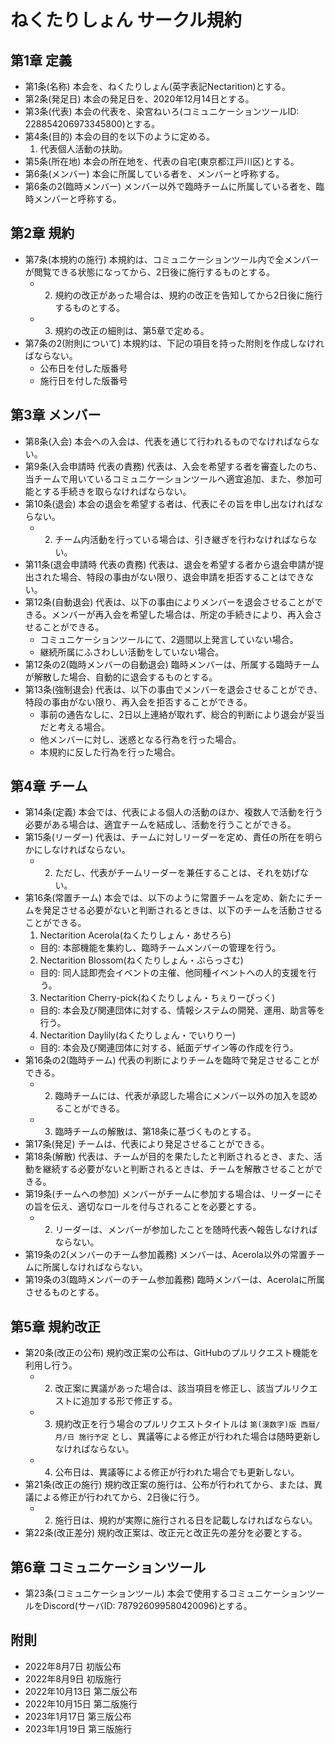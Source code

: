 # ねくたりしょん サークル規約

## 第1章 定義
- 第1条(名称) 本会を、ねくたりしょん(英字表記Nectarition)とする。
- 第2条(発足日) 本会の発足日を、2020年12月14日とする。
- 第3条(代表) 本会の代表を、染宮ねいろ(コミュニケーションツールID: 228854206973345800)とする。
- 第4条(目的) 本会の目的を以下のように定める。
  1. 代表個人活動の扶助。
- 第5条(所在地) 本会の所在地を、代表の自宅(東京都江戸川区)とする。
- 第6条(メンバー) 本会に所属している者を、メンバーと呼称する。
- 第6条の2(臨時メンバー) メンバー以外で臨時チームに所属している者を、臨時メンバーと呼称する。

## 第2章 規約
- 第7条(本規約の施行) 本規約は、コミュニケーションツール内で全メンバーが閲覧できる状態になってから、2日後に施行するものとする。
  - 2. 規約の改正があった場合は、規約の改正を告知してから2日後に施行するものとする。
  - 3. 規約の改正の細則は、第5章で定める。
- 第7条の2(附則について) 本規約は、下記の項目を持った附則を作成しなければならない。
  - 公布日を付した版番号
  - 施行日を付した版番号

## 第3章 メンバー
- 第8条(入会) 本会への入会は、代表を通じて行われるものでなければならない。
- 第9条(入会申請時 代表の責務) 代表は、入会を希望する者を審査したのち、当チームで用いているコミュニケーションツールへ適宜追加、また、参加可能とする手続きを取らなければならない。
- 第10条(退会) 本会の退会を希望する者は、代表にその旨を申し出なければならない。
  - 2. チーム内活動を行っている場合は、引き継ぎを行わなければならない。
- 第11条(退会申請時 代表の責務) 代表は、退会を希望する者から退会申請が提出された場合、特段の事由がない限り、退会申請を拒否することはできない。
- 第12条(自動退会) 代表は、以下の事由によりメンバーを退会させることができる。メンバーが再入会を希望した場合は、所定の手続きにより、再入会させることができる。
  - コミュニケーションツールにて、2週間以上発言していない場合。
  - 継続所属にふさわしい活動をしていない場合。
- 第12条の2(臨時メンバーの自動退会) 臨時メンバーは、所属する臨時チームが解散した場合、自動的に退会するものとする。
- 第13条(強制退会) 代表は、以下の事由でメンバーを退会させることができ、特段の事由がない限り、再入会を拒否することができる。
  - 事前の通告なしに、2日以上連絡が取れず、総合的判断により退会が妥当だと考える場合。
  - 他メンバーに対し、迷惑となる行為を行った場合。
  - 本規約に反した行為を行った場合。

## 第4章 チーム
- 第14条(定義) 本会では、代表による個人の活動のほか、複数人で活動を行う必要がある場合は、適宜チームを結成し、活動を行うことができる。
- 第15条(リーダー) 代表は、チームに対しリーダーを定め、責任の所在を明らかにしなければならない。
  - 2. ただし、代表がチームリーダーを兼任することは、それを妨げない。
- 第16条(常置チーム) 本会では、以下のように常置チームを定め、新たにチームを発足させる必要がないと判断されるときは、以下のチームを活動させることができる。
  1. Nectarition Acerola(ねくたりしょん・あせろら)
    - 目的: 本部機能を集約し、臨時チームメンバーの管理を行う。
  2. Nectarition Blossom(ねくたりしょん・ぶらっさむ)
    - 目的: 同人誌即売会イベントの主催、他同種イベントへの人的支援を行う。
  3. Nectarition Cherry-pick(ねくたりしょん・ちぇりーぴっく)
    - 目的: 本会及び関連団体に対する、情報システムの開発、運用、助言等を行う。
  4. Nectarition Daylily(ねくたりしょん・でいりりー)
    - 目的: 本会及び関連団体に対する、紙面デザイン等の作成を行う。
- 第16条の2(臨時チーム) 代表の判断によりチームを臨時で発足させることができる。
  - 2. 臨時チームには、代表が承認した場合にメンバー以外の加入を認めることができる。
  - 3. 臨時チームの解散は、第18条に基づくものとする。
- 第17条(発足) チームは、代表により発足させることができる。
- 第18条(解散) 代表は、チームが目的を果たしたと判断されるとき、また、活動を継続する必要がないと判断されるときは、チームを解散させることができる。
- 第19条(チームへの参加) メンバーがチームに参加する場合は、リーダーにその旨を伝え、適切なロールを付与されることを必要とする。
  - 2. リーダーは、メンバーが参加したことを随時代表へ報告しなければならない。
- 第19条の2(メンバーのチーム参加義務) メンバーは、Acerola以外の常置チームに所属しなければならない。
- 第19条の3(臨時メンバーのチーム参加義務) 臨時メンバーは、Acerolaに所属させるものとする。

## 第5章 規約改正
- 第20条(改正の公布) 規約改正案の公布は、GitHubのプルリクエスト機能を利用し行う。
  - 2. 改正案に異議があった場合は、該当項目を修正し、該当プルリクエストに追加する形で修正する。
  - 3. 規約改正を行う場合のプルリクエストタイトルは `第(漢数字)版 西暦/月/日 施行予定` とし、異議等による修正が行われた場合は随時更新しなければならない。
  - 4. 公布日は、異議等による修正が行われた場合でも更新しない。
- 第21条(改正の施行) 規約改正案の施行は、公布が行われてから、または、異議による修正が行われてから、2日後に行う。
  - 2. 施行日は、規約が実際に施行される日を記載しなければならない。
- 第22条(改正差分) 規約改正案は、改正元と改正先の差分を必要とする。

## 第6章 コミュニケーションツール
- 第23条(コミュニケーションツール) 本会で使用するコミュニケーションツールをDiscord(サーバID: 787926099580420096)とする。

## 附則
- 2022年8月7日 初版公布
- 2022年8月9日 初版施行
- 2022年10月13日 第二版公布
- 2022年10月15日 第二版施行
- 2023年1月17日 第三版公布
- 2023年1月19日 第三版施行
